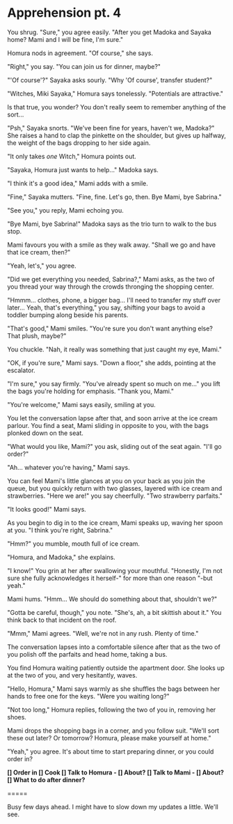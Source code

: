 # Apprehension pt. 4

You shrug. "Sure," you agree easily. "After you get Madoka and Sayaka home? Mami and I will be fine, I'm sure."

Homura nods in agreement. "Of course," she says.

"Right," you say. "You can join us for dinner, maybe?"

"'Of course'?" Sayaka asks sourly. "Why 'Of course', transfer student?"

"Witches, Miki Sayaka," Homura says tonelessly. "Potentials are attractive."

Is that true, you wonder? You don't really seem to remember anything of the sort...

"Psh," Sayaka snorts. "We've been fine for years, haven't we, Madoka?" She raises a hand to clap the pinkette on the shoulder, but gives up halfway, the weight of the bags dropping to her side again.

"It only takes *one* Witch," Homura points out.

"Sayaka, Homura just wants to help..." Madoka says.

"I think it's a good idea," Mami adds with a smile.

"Fine," Sayaka mutters. "Fine, fine. Let's go, then. Bye Mami, bye Sabrina."

"See you," you reply, Mami echoing you.

"Bye Mami, bye Sabrina!" Madoka says as the trio turn to walk to the bus stop.

Mami favours you with a smile as they walk away. "Shall we go and have that ice cream, then?"

"Yeah, let's," you agree.

"Did we get everything you needed, Sabrina?," Mami asks, as the two of you thread your way through the crowds thronging the shopping center.

"Hmmm... clothes, phone, a bigger bag... I'll need to transfer my stuff over later... Yeah, that's everything," you say, shifting your bags to avoid a toddler bumping along beside his parents.

"That's good," Mami smiles. "You're sure you don't want anything else? That plush, maybe?"

You chuckle. "Nah, it really was something that just caught my eye, Mami."

"OK, if you're sure," Mami says. "Down a floor," she adds, pointing at the escalator.

"I'm sure," you say firmly. "You've already spent so much on me..." you lift the bags you're holding for emphasis. "Thank you, Mami."

"You're welcome," Mami says easily, smiling at you.

You let the conversation lapse after that, and soon arrive at the ice cream parlour. You find a seat, Mami sliding in opposite to you, with the bags plonked down on the seat.

"What would you like, Mami?" you ask, sliding out of the seat again. "I'll go order?"

"Ah... whatever you're having," Mami says.

You can feel Mami's little glances at you on your back as you join the queue, but you quickly return with two glasses, layered with ice cream and strawberries. "Here we are!" you say cheerfully. "Two strawberry parfaits."

"It looks good!" Mami says.

As you begin to dig in to the ice cream, Mami speaks up, waving her spoon at you. "I think you're right, Sabrina."

"Hmm?" you mumble, mouth full of ice cream.

"Homura, and Madoka," she explains.

"I know!" You grin at her after swallowing your mouthful. "Honestly, I'm not sure she fully acknowledges it herself-" for more than one reason "-but yeah."

Mami hums. "Hmm... We should do something about that, shouldn't we?"

"Gotta be careful, though," you note. "She's, ah, a bit skittish about it." You think back to that incident on the roof.

"Mmm," Mami agrees. "Well, we're not in any rush. Plenty of time."

The conversation lapses into a comfortable silence after that as the two of you polish off the parfaits and head home, taking a bus.

You find Homura waiting patiently outside the apartment door. She looks up at the two of you, and very hesitantly, waves.

"Hello, Homura," Mami says warmly as she shuffles the bags between her hands to free one for the keys. "Were you waiting long?"

"Not too long," Homura replies, following the two of you in, removing her shoes.

Mami drops the shopping bags in a corner, and you follow suit. "We'll sort these out later? Or tomorrow? Homura, please make yourself at home."

"Yeah," you agree. It's about time to start preparing dinner, or you could order in?

**\[] Order in
\[] Cook
\[] Talk to Homura
\- \[] About?
\[] Talk to Mami
\- \[] About?
\[] What to do after dinner?**

\=====​

Busy few days ahead. I might have to slow down my updates a little. We'll see.
